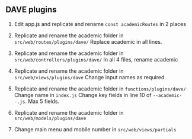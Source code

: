 DAVE plugins
-------------
1. Edit app.js and replicate and rename `const academicRoutes` in 2 places

2. Replicate and rename the academic folder in `src/web/routes/plugins/dave/`
Replace academic in all lines.

3. Replicate and rename the academic folder in `src/web/controllers/plugins/dave/`
In all 4 files, rename academic

4. Replicate and rename the academic folder in `src/web/views/plugins/dave`
Change input names as required

5. Replicate and rename the academic folder in `functions/plugins/dave/`
Change name in `index.js`
Change key fields in line 10 of `--academic--.js`. Max 5 fields.

6. Replicate and rename the academic folder in `src/web/models/plugins/dave`

7. Change main menu and mobile number in `src/web/views/partials`
